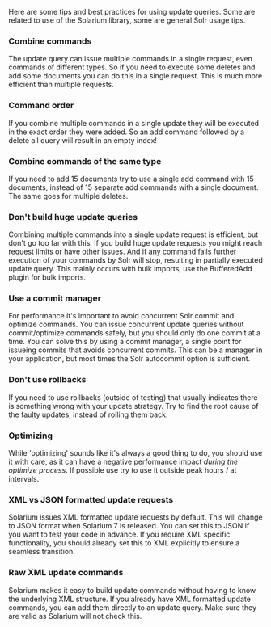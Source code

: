 Here are some tips and best practices for using update queries. Some are related to use of the Solarium library, some are general Solr usage tips.

### Combine commands

The update query can issue multiple commands in a single request, even commands of different types. So if you need to execute some deletes and add some documents you can do this in a single request. This is much more efficient than multiple requests.

### Command order

If you combine multiple commands in a single update they will be executed in the exact order they were added. So an add command followed by a delete all query will result in an empty index!

### Combine commands of the same type

If you need to add 15 documents try to use a single add command with 15 documents, instead of 15 separate add commands with a single document. The same goes for multiple deletes.

### Don't build huge update queries

Combining multiple commands into a single update request is efficient, but don't go too far with this. If you build huge update requests you might reach request limits or have other issues. And if any command fails further execution of your commands by Solr will stop, resulting in partially executed update query. This mainly occurs with bulk imports, use the BufferedAdd plugin for bulk imports.

### Use a commit manager

For performance it's important to avoid concurrent Solr commit and optimize commands. You can issue concurrent update queries without commit/optimize commands safely, but you should only do one commit at a time. You can solve this by using a commit manager, a single point for issueing commits that avoids concurrent commits. This can be a manager in your application, but most times the Solr autocommit option is sufficient.

### Don't use rollbacks

If you need to use rollbacks (outside of testing) that usually indicates there is something wrong with your update strategy. Try to find the root cause of the faulty updates, instead of rolling them back.

### Optimizing

While 'optimizing' sounds like it's always a good thing to do, you should use it with care, as it can have a negative performance impact *during the optimize process*. If possible use try to use it outside peak hours / at intervals.

### XML vs JSON formatted update requests

Solarium issues XML formatted update requests by default. This will change to JSON format when Solarium 7 is released. You can set this to JSON if you want to test your code in advance. If you require XML specific functionality, you should already set this to XML explicitly to ensure a seamless transition.

### Raw XML update commands

Solarium makes it easy to build update commands without having to know the underlying XML structure. If you already have XML formatted update commands, you can add them directly to an update query. Make sure they are valid as Solarium will not check this.
